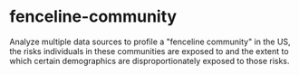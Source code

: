 # fenceline-community
Analyze multiple data sources to profile a "fenceline community" in the US, the risks individuals in these communities are exposed to and the extent to which certain demographics are disproportionately exposed to those risks.
